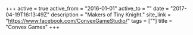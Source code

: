 +++
active = true
active_from = "2016-01-01"
active_to = ""
date = "2017-04-19T16:13:49Z"
description = "Makers of Tiny Knight."
site_link = "https://www.facebook.com/ConvexGameStudio/"
tags = [""]
title = "Convex Games"
+++
